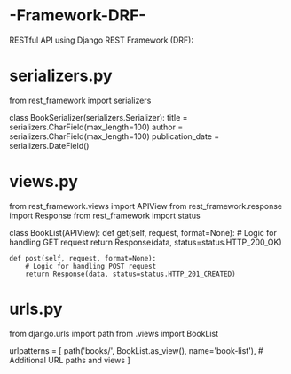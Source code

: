 # -Framework-DRF-
RESTful API using Django REST Framework (DRF):
# serializers.py
from rest_framework import serializers

class BookSerializer(serializers.Serializer):
    title = serializers.CharField(max_length=100)
    author = serializers.CharField(max_length=100)
    publication_date = serializers.DateField()

# views.py
from rest_framework.views import APIView
from rest_framework.response import Response
from rest_framework import status

class BookList(APIView):
    def get(self, request, format=None):
        # Logic for handling GET request
        return Response(data, status=status.HTTP_200_OK)

    def post(self, request, format=None):
        # Logic for handling POST request
        return Response(data, status=status.HTTP_201_CREATED)

# urls.py
from django.urls import path
from .views import BookList

urlpatterns = [
    path('books/', BookList.as_view(), name='book-list'),
    # Additional URL paths and views
]
